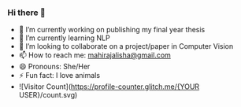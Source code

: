 ### Hi there 👋

- 🔭 I’m currently working on publishing my final year thesis
- 🌱 I’m currently learning NLP
- 👯 I’m looking to collaborate on a project/paper in Computer Vision
- 📫 How to reach me: mahirajalisha@gmail.com
- 😄 Pronouns: She/Her
- ⚡ Fun fact: I love animals
- ![Visitor Count](https://profile-counter.glitch.me/{YOUR USER}/count.svg)

